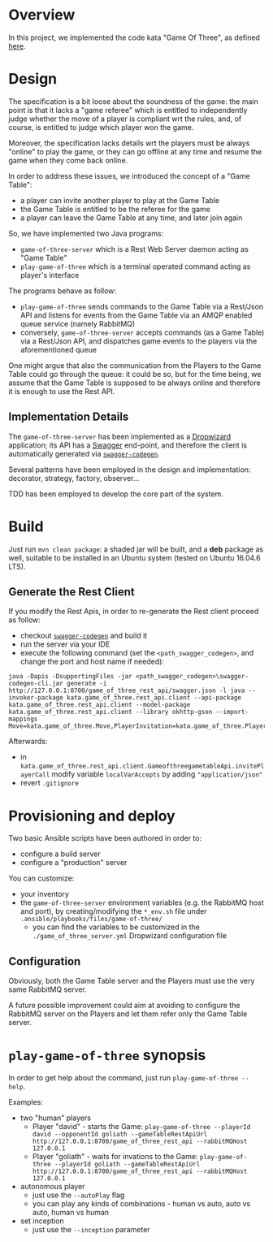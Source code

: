 # Overview

In this project, we implemented the code kata "Game Of Three", as defined [here]().

# Design

The specification is a bit loose about the soundness of the game: the main point is that it lacks a "game referee" which is entitled to independently judge whether the move of a player is compliant wrt the rules, and, of course, is entitled to judge which player won the game.

Moreover, the specification lacks details wrt the players must be always "online" to play the game, or they can go offline at any time and resume the game when they come back online.

In order to address these issues, we introduced the concept of a "Game Table":

* a player can invite another player to play at the Game Table
* the Game Table is entitled to be the referee for the game
* a player can leave the Game Table at any time, and later join again

So, we have implemented two Java programs:

* `game-of-three-server` which is a Rest Web Server daemon acting as "Game Table"
* `play-game-of-three` which is a terminal operated command acting as player's interface

The programs behave as follow:

* `play-game-of-three` sends commands to the Game Table via a Rest/Json API and listens for events from the Game Table via an AMQP enabled queue service (namely RabbitMQ)
* conversely, `game-of-three-server` accepts commands (as a Game Table) via a Rest/Json API, and dispatches game events to the players via the aforementioned queue

One might argue that also the communication from the Players to the Game Table could go through the queue: it could be so, but for the time being, we assume that the Game Table is supposed to be always online and therefore it is enough to use the Rest API.

## Implementation Details

The `game-of-three-server` has been implemented as a [Dropwizard](https://www.dropwizard.io) application; its API has a [Swagger](https://swagger.io/) end-point, and therefore the client is automatically generated via [`swagger-codegen`](https://github.com/swagger-api/swagger-codegen).

Several patterns have been employed in the design and implementation: decorator, strategy, factory, observer...

TDD has been employed to develop the core part of the system.

# Build

Just run `mvn clean package`: a shaded jar will be built, and a **deb** package as well, suitable to be installed in an Ubuntu system (tested on Ubuntu 16.04.6 LTS).

## Generate the Rest Client

If you modify the Rest Apis, in order to re-generate the Rest client proceed as follow:

* checkout [`swagger-codegen`](https://github.com/swagger-api/swagger-codegen) and build it
* run the server via your IDE
* execute the following command (set the `<path_swagger_codegen>`, and change the port and host name if needed):

```
java -Dapis -DsupportingFiles -jar <path_swagger_codegen>\swagger-codegen-cli.jar generate -i http://127.0.0.1:8700/game_of_three_rest_api/swagger.json -l java --invoker-package kata.game_of_three.rest_api.client --api-package kata.game_of_three.rest_api.client --model-package kata.game_of_three.rest_api.client --library okhttp-gson --import-mappings Move=kata.game_of_three.Move,PlayerInvitation=kata.game_of_three.PlayerInvitation
```

Afterwards:

* in `kata.game_of_three.rest_api.client.GameofthreegametableApi.invitePlayerCall` modify variable `localVarAccepts` by adding `"application/json"`
* revert `.gitignore`

# Provisioning and deploy

Two basic Ansible scripts have been authored in order to:

* configure a build server
* configure a "production" server

You can customize:

* your inventory
* the `game-of-three-server` environment variables (e.g. the RabbitMQ host and port), by creating/modifying the `*_env.sh` file under `.ansible/playbooks/files/game-of-three/`
	* you can find the variables to be customized in the `./game_of_three_server.yml` Dropwizard configuration file

## Configuration

Obviously, both the Game Table server and the Players must use the very same RabbitMQ server.

A future possible improvement could aim at avoiding to configure the RabbitMQ server on the Players and let them refer only the Game Table server.

# `play-game-of-three` synopsis

In order to get help about the command, just run `play-game-of-three --help`.

Examples:

* two "human" players
	* Player "david" - starts the Game: `play-game-of-three --playerId david --opponentId goliath --gameTableRestApiUrl http://127.0.0.1:8700/game_of_three_rest_api --rabbitMQHost 127.0.0.1`
	* Player "goliath" - waits for invations to the Game: `play-game-of-three --playerId goliath --gameTableRestApiUrl http://127.0.0.1:8700/game_of_three_rest_api --rabbitMQHost 127.0.0.1`
* autonomous player
	* just use the `--autoPlay` flag
	* you can play any kinds of combinations - human vs auto, auto vs auto, human vs human
* set inception
	* just use the `--inception` parameter
